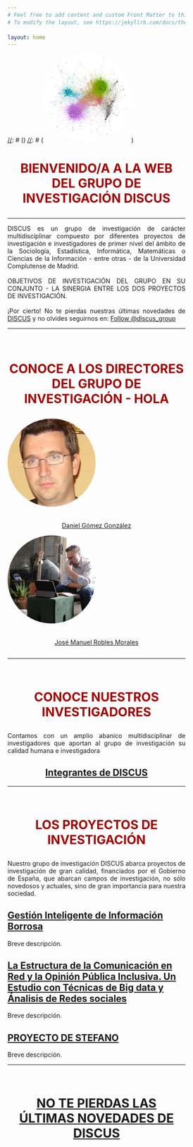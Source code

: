 ```yaml
---
# Feel free to add content and custom Front Matter to this file.
# To modify the layout, see https://jekyllrb.com/docs/themes/#overriding-theme-defaults

layout: home
---
```


[//]: # (<style> body { background-image: url('images/PLOT.png');} </style>)
[//]: # (<a href="https://scholar.google.es/citations?user=S5uOAGEAAAAJ&hl=es&oi=ao"><img src="images/PLOT.png" height="auto" width="200" style="border-radius:50%"></a>)

[//]: # (<img src="images/yo.jpg" height="auto" width="auto" style="border-radius:50%">)

[//]: # (<img src="images/comunidades.png" />)

<h1><p style="text-align: center; color: #9e0000"><strong>BIENVENIDO/A A LA WEB DEL GRUPO DE INVESTIGACIÓN DISCUS</strong></p></h1>

***

<p align="justify">
DISCUS es un grupo de investigación de carácter multidisciplinar compuesto por diferentes proyectos de investigación e investigadores de primer nivel del ámbito de la Sociología, Estadística, Informática, Matemáticas o Ciencias de la Información - entre otras - de la Universidad Complutense de Madrid. <br> <br>
OBJETIVOS DE INVESTIGACIÓN DEL GRUPO EN SU CONJUNTO - LA SINERGIA ENTRE LOS DOS PROYECTOS DE INVESTIGACIÓN.
<br>
<br>
¡Por cierto! No te pierdas nuestras últimas novedades de <a href="/discusgroup/twitter/" >DISCUS</a> y no olvides seguirnos en: <a href="https://twitter.com/discus_group?ref_src=twsrc%5Etfw" class="twitter-follow-button" data-show-count="false">Follow @discus_group</a><script async src="https://platform.twitter.com/widgets.js" charset="utf-8"></script>
</p>

***



<html>
<head>
<style>
* {
  box-sizing: border-box;
}

.column {
  float: left;
  width: 50%;
  padding: 70px;
}

/* Clearfix (clear floats) */
.row::after {
  content: "";
  clear: both;
  display: table;
}
</style>
</head>
<body>


<h1><p style="text-align: center; color: #9e0000;"><br><strong>CONOCE A LOS DIRECTORES DEL GRUPO DE INVESTIGACIÓN - HOLA</strong></p></h1>
 <div class="row">
  <div class="column">
    <img src="images/dani.jpeg" height="200" width="200" style="border-radius:50%">
     <p style="text-align: center;"> <br> <a href="/discusgroup/daniel-gomez/" >Daniel Gómez González</a></p>
  </div>
  <div class="column">
    <img src="images/jmrobles.jpeg" height="200" width="200" style="border-radius:50%">
     <p style="text-align: center;"><br> <a href="/discusgroup/josem-robles/" >José Manuel Robles Morales</a></p>
  </div>
</div>


</body>
</html>

***
<br>
<h1><p style="text-align: center; color: #9e0000;"><strong>CONOCE NUESTROS INVESTIGADORES</strong></p></h1>
<p align="justify">Contamos con un amplio abanico multidisciplinar de investigadores que aportan al grupo de investigación su calidad humana e investigadora</p>
<div style="text-align: center">
<h2><a href="/discusgroup/integrantes-discus" >Integrantes de DISCUS</a></h2>
</div>

***
<br>
<h1><p style="text-align: center; color: #9e0000;"><strong>LOS PROYECTOS DE INVESTIGACIÓN</strong></p></h1>
<p align="justify">Nuestro grupo de investigación DISCUS abarca proyectos de investigación de gran calidad, financiados por el Gobierno de España, que abarcan campos de investigación, no sólo novedosos y actuales, sino de gran importancia para nuestra sociedad. </p>

<h2><a href="/discusgroup/proyecto_fuzzy/" >Gestión Inteligente de Información Borrosa</a></h2>
Breve descripción.
<br>
<h2><a href="/discusgroup/proyecto_comunicacion/" >La Estructura de la Comunicación en Red y la Opinión Pública Inclusiva. Un Estudio con Técnicas de Big data y Ánalisis de Redes sociales</a></h2>
Breve descripción.
<br>
<h2><a href="/discusgroup/proyecto_stefano/" >PROYECTO DE STEFANO</a></h2>
Breve descripción.

<br>

***

<br>
<h1><p style="text-align: center; color: #9e0000;"><strong><a href="/discusgroup/twitter/" >NO TE PIERDAS LAS ÚLTIMAS NOVEDADES DE DISCUS</a></strong></p></h1>
